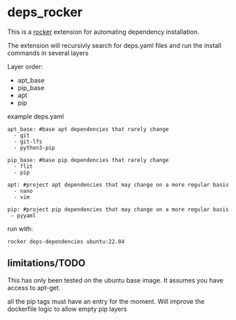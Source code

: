 # deps_rocker

This is a [rocker](https://github.com/tfoote/rocker) extension for automating dependency installation.


The extension will recursivly search for deps.yaml files and run the install commands in several layers

Layer order:

- apt_base
- pip_base
- apt
- pip

example deps.yaml

```
apt_base: #base apt dependencies that rarely change
  - git
  - git-lfs
  - python3-pip

pip_base: #base pip dependencies that rarely change
  - flit
  - pip

apt: #project apt dependencies that may change on a more regular basis
  - nano
  - vim

pip: #project pip dependencies that may change on a more regular basis
 - pyyaml

```

run with:

```
rocker deps-dependencies ubuntu:22.04
```

## limitations/TODO

This has only been tested on the ubuntu base image. It assumes you have access to apt-get.

all the pip tags must have an entry for the moment.  Will improve the dockerfile logic to allow empty pip layers


